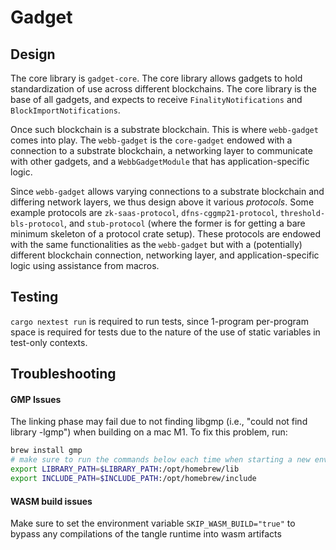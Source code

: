 # Gadget

## Design

The core library is `gadget-core`. The core library allows gadgets to hold standardization of use across different blockchains. The core library is the base of all gadgets, and expects to receive `FinalityNotifications` and `BlockImportNotifications`.

Once such blockchain is a substrate blockchain. This is where `webb-gadget` comes into play. The `webb-gadget` is the `core-gadget` endowed with a connection to a substrate blockchain, a networking layer to communicate with other gadgets, and a `WebbGadgetModule` that has application-specific logic. 

Since `webb-gadget` allows varying connections to a substrate blockchain and differing network layers, we thus design above it various *protocols*. Some example protocols are `zk-saas-protocol`, `dfns-cggmp21-protocol`, `threshold-bls-protocol`, and `stub-protocol` (where the former is for getting a bare minimum skeleton of a protocol crate setup). These protocols are endowed with the same functionalities as the `webb-gadget` but with a (potentially) different blockchain connection, networking layer, and application-specific logic using assistance from macros.

## Testing

`cargo nextest run` is required to run tests, since 1-program per-program space is required for tests due to the nature of the use of static variables in test-only contexts.

## Troubleshooting
#### GMP Issues
The linking phase may fail due to not finding libgmp (i.e., "could not find library -lgmp") when building on a mac M1. To fix this problem, run:

```bash
brew install gmp
# make sure to run the commands below each time when starting a new env, or, append them to .zshrc
export LIBRARY_PATH=$LIBRARY_PATH:/opt/homebrew/lib
export INCLUDE_PATH=$INCLUDE_PATH:/opt/homebrew/include
```

#### WASM build issues
Make sure to set the environment variable `SKIP_WASM_BUILD="true"` to bypass any compilations of the tangle runtime into wasm artifacts
